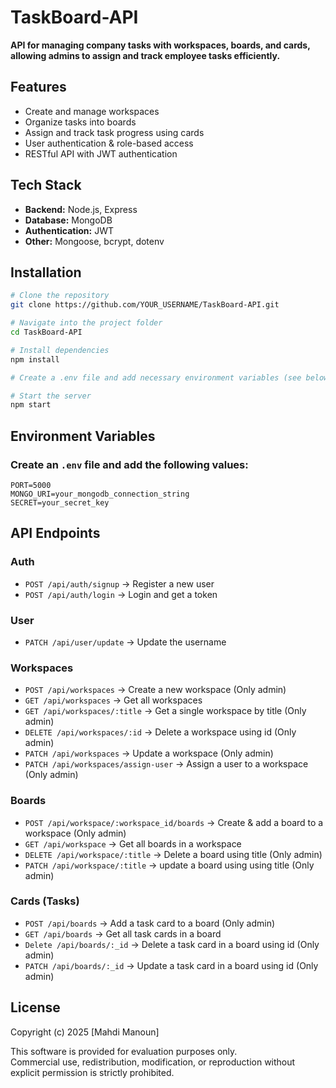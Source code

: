 

# **TaskBoard-API**  
**API for managing company tasks with workspaces, boards, and cards, allowing admins to assign and track employee tasks efficiently.**  

## **Features** 
 - Create and manage workspaces   
 -  Organize tasks into boards   
 - Assign and track task progress using cards   
 -  User authentication & role-based access   
 -  RESTful API with JWT authentication   

## **Tech Stack**  
- **Backend:** Node.js, Express  
- **Database:** MongoDB  
- **Authentication:** JWT  
- **Other:** Mongoose, bcrypt, dotenv  

## **Installation** 
```bash
# Clone the repository
git clone https://github.com/YOUR_USERNAME/TaskBoard-API.git

# Navigate into the project folder
cd TaskBoard-API

# Install dependencies
npm install

# Create a .env file and add necessary environment variables (see below)

# Start the server
npm start
```

## **Environment Variables**
### Create an `.env` file and add the following values:
```env
PORT=5000
MONGO_URI=your_mongodb_connection_string
SECRET=your_secret_key
```

## **API Endpoints**
### **Auth**  
- `POST /api/auth/signup` → Register a new user  
- `POST /api/auth/login` → Login and get a token

### **User**
- `PATCH /api/user/update` → Update the username

### **Workspaces**  
- `POST /api/workspaces` → Create a new workspace (Only admin)  
- `GET /api/workspaces` → Get all workspaces  
- `GET /api/workspaces/:title` → Get a single workspace by title (Only admin)  
- `DELETE /api/workspaces/:id` → Delete a workspace using id (Only admin)  
- `PATCH /api/workspaces` → Update a workspace (Only admin)
- `PATCH /api/workspaces/assign-user` → Assign a user to a workspace (Only admin)

### **Boards**  
- `POST /api/workspace/:workspace_id/boards` → Create & add a board to a workspace (Only admin)  
- `GET /api/workspace` → Get all boards in a workspace   
- `DELETE /api/workspace/:title` → Delete a board using title (Only admin)
- `PATCH /api/workspace/:title` → update a board using using title (Only admin)

### **Cards (Tasks)**  
- `POST /api/boards` → Add a task card to a board (Only admin)  
- `GET /api/boards` → Get all task cards in a board  
- `Delete /api/boards/:_id` → Delete a task card in a board using id (Only admin)  
- `PATCH /api/boards/:_id` → Update a task card in a board using id (Only admin)  

## **License**
Copyright (c) 2025 [Mahdi Manoun]

This software is provided for evaluation purposes only.  
Commercial use, redistribution, modification, or reproduction without explicit permission is strictly prohibited.  

